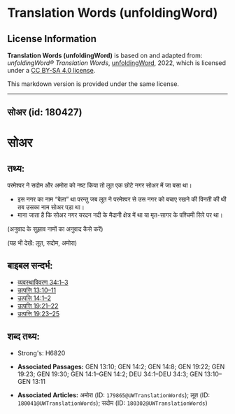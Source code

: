 # Translation Words (unfoldingWord)

## License Information

**Translation Words (unfoldingWord)** is based on and adapted from: _unfoldingWord® Translation Words_, [unfoldingWord](https://unfoldingword.org/utw), 2022, which is licensed under a [CC BY-SA 4.0 license](https://creativecommons.org/licenses/by-sa/4.0/legalcode.en).

This markdown version is provided under the same license.



--------------------------------

## सोअर (id: 180427)

सोअर
====

तथ्य:
-----

परमेश्वर ने सदोम और अमोरा को नष्ट किया तो लूत एक छोटे नगर सोअर में जा बसा था।

* इस नगर का नाम “बेला” था परन्तु जब लूत ने परमेश्वर से उस नगर को बचाए रखने की विनती की थी तब उसका नाम सोअर पड़ा था।
* माना जाता है कि सोअर नगर यरदन नदी के मैदानी क्षेत्र में था या मृत\-सागर के पश्चिमी सिरे पर था।

(अनुवाद के सुझाव नामों का अनुवाद कैसे करें)

(यह भी देखें: लूत, सदोम, अमोरा)

बाइबल सन्दर्भ:
--------------

* [व्यवस्थाविवरण 34:1–3](https://ref.ly/Deut34:1-Deut34:3)
* [उत्पत्ति 13:10–11](https://ref.ly/Gen13:10-Gen13:11)
* [उत्पत्ति 14:1–2](https://ref.ly/Gen14:1-Gen14:2)
* [उत्पत्ति 19:21–22](https://ref.ly/Gen19:21-Gen19:22)
* [उत्पत्ति 19:23–25](https://ref.ly/Gen19:23-Gen19:25)

शब्द तथ्य:
----------

* Strong's: H6820

* **Associated Passages:** GEN 13:10; GEN 14:2; GEN 14:8; GEN 19:22; GEN 19:23; GEN 19:30; GEN 14:1–GEN 14:2; DEU 34:1–DEU 34:3; GEN 13:10–GEN 13:11
* **Associated Articles:** अमोरा (ID: `179865@UWTranslationWords`); लूत (ID: `180041@UWTranslationWords`); सदोम (ID: `180302@UWTranslationWords`)

